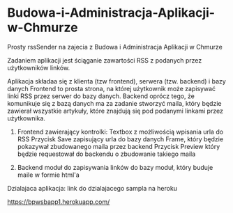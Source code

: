 # Budowa-i-Administracja-Aplikacji-w-Chmurze

Prosty rssSender na zajecia z Budowa i Administracja Aplikacji w Chmurze

Zadaniem aplikacji jest ściąganie zawartości RSS z podanych przez użytkowników linków.


Aplikacja składaa się z klienta (tzw frontend), serwera (tzw. backend) i bazy danych
Frontend to prosta strona, na której użytkownik może zapisywać linki RSS przez serwer do bazy danych.
Backend oprócz tego, że komunikuje się z bazą danych ma za zadanie stworzyć maila,
który będzie zawierał wszystkie artykuły, które znajdują się pod podanymi linkami przez użytkownika.

1. Frontend zawierający kontrolki:
Textbox z możliwością wpisania urla do RSS
Przycisk Save zapisujący urla do bazy danych
Frame, który będzie pokazywał zbudowanego maila przez backend
Przycisk Preview który będzie requestował do backendu o zbudowanie takiego maila

2. Backend
moduł do zapisywania linków do bazy
moduł, który buduje maile w formie html'a

Dzialajaca aplikacja:
link do dzialajacego sampla na heroku

https://bpwsbapp1.herokuapp.com/
